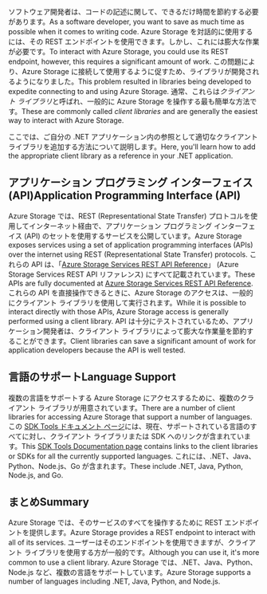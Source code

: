 <span data-ttu-id="3f40f-101">ソフトウェア開発者は、コードの記述に関して、できるだけ時間を節約する必要があります。</span><span class="sxs-lookup"><span data-stu-id="3f40f-101">As a software developer, you want to save as much time as possible when it comes to writing code.</span></span> <span data-ttu-id="3f40f-102">Azure Storage を対話的に使用するには、その REST エンドポイントを使用できます。しかし、これには膨大な作業が必要です。</span><span class="sxs-lookup"><span data-stu-id="3f40f-102">To interact with Azure Storage, you could use its REST endpoint, however, this requires a significant amount of work.</span></span> <span data-ttu-id="3f40f-103">この問題により、Azure Storage に接続して使用するように促すため、ライブラリが開発されるようになりました。</span><span class="sxs-lookup"><span data-stu-id="3f40f-103">This problem resulted in libraries being developed to expedite connecting to and using Azure Storage.</span></span> <span data-ttu-id="3f40f-104">通常、これらは*クライアント ライブラリ*と呼ばれ、一般的に Azure Storage を操作する最も簡単な方法です。</span><span class="sxs-lookup"><span data-stu-id="3f40f-104">These are commonly called *client libraries* and are generally the easiest way to interact with Azure Storage.</span></span> 

<span data-ttu-id="3f40f-105">ここでは、ご自分の .NET アプリケーション内の参照として適切なクライアント ライブラリを追加する方法について説明します。</span><span class="sxs-lookup"><span data-stu-id="3f40f-105">Here, you'll learn how to add the appropriate client library as a reference in your .NET application.</span></span>

## <a name="application-programming-interface-api"></a><span data-ttu-id="3f40f-106">アプリケーション プログラミング インターフェイス (API)</span><span class="sxs-lookup"><span data-stu-id="3f40f-106">Application Programming Interface (API)</span></span>

<span data-ttu-id="3f40f-107">Azure Storage では、REST (Representational State Transfer) プロトコルを使用してインターネット経由で、アプリケーション プログラミング インターフェイス (API) のセットを使用するサービスを公開しています。</span><span class="sxs-lookup"><span data-stu-id="3f40f-107">Azure Storage exposes services using a set of application programming interfaces (APIs) over the internet using REST (Representational State Transfer) protocols.</span></span> <span data-ttu-id="3f40f-108">これらの API は、「[Azure Storage Services REST API Reference](https://docs.microsoft.com/en-us/rest/api/storageservices/)」 (Azure Storage Services REST API リファレンス) にすべて記載されています。</span><span class="sxs-lookup"><span data-stu-id="3f40f-108">These APIs are fully documented at [Azure Storage Services REST API Reference](https://docs.microsoft.com/en-us/rest/api/storageservices/).</span></span> <span data-ttu-id="3f40f-109">これらの API を直接操作できるときに、Azure Storage のアクセスは、一般的にクライアント ライブラリを使用して実行されます。</span><span class="sxs-lookup"><span data-stu-id="3f40f-109">While it is possible to interact directly with those APIs, Azure Storage access is generally performed using a client library.</span></span> <span data-ttu-id="3f40f-110">API は十分にテストされているため、アプリケーション開発者は、クライアント ライブラリによって膨大な作業量を節約することができます。</span><span class="sxs-lookup"><span data-stu-id="3f40f-110">Client libraries can save a significant amount of work for application developers because the API is well tested.</span></span>

## <a name="language-support"></a><span data-ttu-id="3f40f-111">言語のサポート</span><span class="sxs-lookup"><span data-stu-id="3f40f-111">Language Support</span></span>

<span data-ttu-id="3f40f-112">複数の言語をサポートする Azure Storage にアクセスするために、複数のクライアント ライブラリが用意されています。</span><span class="sxs-lookup"><span data-stu-id="3f40f-112">There are a number of client libraries for accessing Azure Storage that support a number of languages.</span></span> <span data-ttu-id="3f40f-113">この [SDK Tools ドキュメント ページ](https://docs.microsoft.com/en-us/azure/#pivot=sdkstools)には、現在、サポートされている言語のすべてに対し、クライアント ライブラリまたは SDK へのリンクが含まれています。</span><span class="sxs-lookup"><span data-stu-id="3f40f-113">This [SDK Tools Documentation page](https://docs.microsoft.com/en-us/azure/#pivot=sdkstools) contains links to the client libraries or SDKs for all the currently supported languages.</span></span> <span data-ttu-id="3f40f-114">これには、.NET、Java、Python、Node.js、Go が含まれます。</span><span class="sxs-lookup"><span data-stu-id="3f40f-114">These include .NET, Java, Python, Node.js, and Go.</span></span>

## <a name="summary"></a><span data-ttu-id="3f40f-115">まとめ</span><span class="sxs-lookup"><span data-stu-id="3f40f-115">Summary</span></span>

<span data-ttu-id="3f40f-116">Azure Storage では、そのサービスのすべてを操作するために REST エンドポイントを提供します。</span><span class="sxs-lookup"><span data-stu-id="3f40f-116">Azure Storage provides a REST endpoint to interact with all of its services.</span></span> <span data-ttu-id="3f40f-117">ユーザーはそのエンドポイントを使用できますが、クライアント ライブラリを使用する方が一般的です。</span><span class="sxs-lookup"><span data-stu-id="3f40f-117">Although you can use it, it's more common to use a client library.</span></span> <span data-ttu-id="3f40f-118">Azure Storage では、.NET、Java、Python、Node.js など、複数の言語をサポートしています。</span><span class="sxs-lookup"><span data-stu-id="3f40f-118">Azure Storage supports a number of languages including .NET, Java, Python, and Node.js.</span></span>


